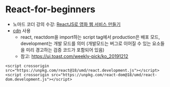 # React-for-beginners
- 노마드 코더 강의 수강: [ReactJS로 영화 웹 서비스 만들기](https://nomadcoders.co/react-for-beginners)
- [cdn](https://ko.legacy.reactjs.org/docs/cdn-links.html) 사용
  - react, reactdom을 import하는 script tag에서
production은 배포 모드, development는 개발 모드를 의미
(개발모드는 버그로 이어질 수 있는 요소들을 미리 경고하는 검증 코드가 포함되어 있음)
  - 참고: https://ui.toast.com/weekly-pick/ko_20191212
```
<script crossorigin src="https://unpkg.com/react@18/umd/react.development.js"></script>
<script crossorigin src="https://unpkg.com/react-dom@18/umd/react-dom.development.js"></script>
```
